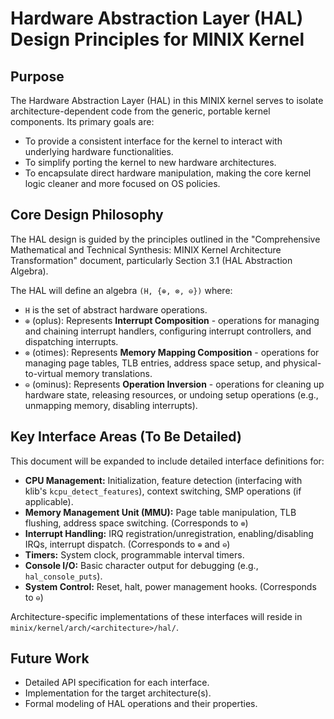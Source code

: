 # Hardware Abstraction Layer (HAL) Design Principles for MINIX Kernel

## Purpose

The Hardware Abstraction Layer (HAL) in this MINIX kernel serves to isolate
architecture-dependent code from the generic, portable kernel components.
Its primary goals are:
- To provide a consistent interface for the kernel to interact with underlying hardware functionalities.
- To simplify porting the kernel to new hardware architectures.
- To encapsulate direct hardware manipulation, making the core kernel logic cleaner and more focused on OS policies.

## Core Design Philosophy

The HAL design is guided by the principles outlined in the "Comprehensive Mathematical and Technical Synthesis: MINIX Kernel Architecture Transformation" document, particularly Section 3.1 (HAL Abstraction Algebra).

The HAL will define an algebra `(H, {⊕, ⊗, ⊖})` where:
- `H` is the set of abstract hardware operations.
- `⊕` (oplus): Represents **Interrupt Composition** - operations for managing and chaining interrupt handlers, configuring interrupt controllers, and dispatching interrupts.
- `⊗` (otimes): Represents **Memory Mapping Composition** - operations for managing page tables, TLB entries, address space setup, and physical-to-virtual memory translations.
- `⊖` (ominus): Represents **Operation Inversion** - operations for cleaning up hardware state, releasing resources, or undoing setup operations (e.g., unmapping memory, disabling interrupts).

## Key Interface Areas (To Be Detailed)

This document will be expanded to include detailed interface definitions for:

*   **CPU Management:** Initialization, feature detection (interfacing with klib's `kcpu_detect_features`), context switching, SMP operations (if applicable).
*   **Memory Management Unit (MMU):** Page table manipulation, TLB flushing, address space switching. (Corresponds to `⊗`)
*   **Interrupt Handling:** IRQ registration/unregistration, enabling/disabling IRQs, interrupt dispatch. (Corresponds to `⊕` and `⊖`)
*   **Timers:** System clock, programmable interval timers.
*   **Console I/O:** Basic character output for debugging (e.g., `hal_console_puts`).
*   **System Control:** Reset, halt, power management hooks. (Corresponds to `⊖`)

Architecture-specific implementations of these interfaces will reside in `minix/kernel/arch/<architecture>/hal/`.

## Future Work
- Detailed API specification for each interface.
- Implementation for the target architecture(s).
- Formal modeling of HAL operations and their properties.
